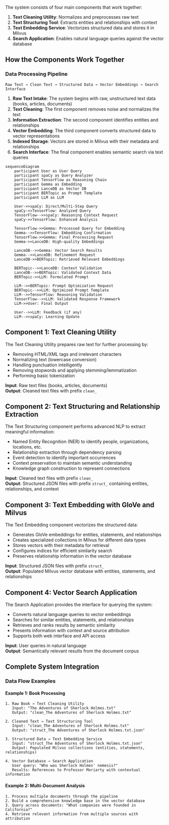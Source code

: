 The system consists of four main components that work together:

1. **Text Cleaning Utility**: Normalizes and preprocesses raw text
2. **Text Structuring Tool**: Extracts entities and relationships with context
3. **Text Embedding Service**: Vectorizes structured data and stores it in Milvus
4. **Search Application**: Enables natural language queries against the vector database

## How the Components Work Together

### Data Processing Pipeline

```
Raw Text → Clean Text → Structured Data → Vector Embeddings → Search Interface
```

1. **Raw Text Intake**: The system begins with raw, unstructured text data (books, articles, documents)
2. **Text Cleaning**: The first component removes noise and normalizes the text
3. **Information Extraction**: The second component identifies entities and relationships
4. **Vector Embedding**: The third component converts structured data to vector representations
5. **Indexed Storage**: Vectors are stored in Milvus with their metadata and relationships
6. **Search Interface**: The final component enables semantic search via text queries

```mermaid
sequenceDiagram
    participant User as User Query
    participant spaCy as Query Analyzer
    participant TensorFlow as Reasoning Chain
    participant Gemma as Embedding
    participant LanceDB as Vector DB
    participant BERTopic as Prompt Template
    participant LLM as LLM
    
    User->>spaCy: Direct/Multi-Step Query
    spaCy->>TensorFlow: Analyzed Query
    TensorFlow-->>spaCy: Reasoning Context Request
    spaCy->>TensorFlow: Enhanced Analysis
    
    TensorFlow->>Gemma: Processed Query for Embedding
    Gemma-->>TensorFlow: Embedding Confirmation
    TensorFlow->>Gemma: Final Processing Request
    Gemma->>LanceDB: High-quality Embeddings
    
    LanceDB-->>Gemma: Vector Search Results
    Gemma-->>LanceDB: Refinement Request
    LanceDB->>BERTopic: Retrieved Relevant Embeddings
    
    BERTopic-->>LanceDB: Context Validation
    LanceDB-->>BERTopic: Validated Context Data
    BERTopic->>LLM: Formulated Prompt
    
    LLM-->>BERTopic: Prompt Optimization Request
    BERTopic-->>LLM: Optimized Prompt Template
    LLM-->>TensorFlow: Reasoning Validation
    TensorFlow-->>LLM: Validated Response Framework
    LLM->>User: Final Output
    
    User-->>LLM: Feedback (if any)
    LLM-->>spaCy: Learning Update
```
## Component 1: Text Cleaning Utility

The Text Cleaning Utility prepares raw text for further processing by:

- Removing HTML/XML tags and irrelevant characters
- Normalizing text (lowercase conversion)
- Handling punctuation intelligently
- Removing stopwords and applying stemming/lemmatization
- Performing basic tokenization

**Input**: Raw text files (books, articles, documents)  
**Output**: Cleaned text files with prefix `clean_`

## Component 2: Text Structuring and Relationship Extraction

The Text Structuring component performs advanced NLP to extract meaningful information:

- Named Entity Recognition (NER) to identify people, organizations, locations, etc.
- Relationship extraction through dependency parsing
- Event detection to identify important occurrences
- Context preservation to maintain semantic understanding
- Knowledge graph construction to represent connections

**Input**: Cleaned text files with prefix `clean_`  
**Output**: Structured JSON files with prefix `struct_` containing entities, relationships, and context

## Component 3: Text Embedding with GloVe and Milvus

The Text Embedding component vectorizes the structured data:

- Generates GloVe embeddings for entities, statements, and relationships
- Creates specialized collections in Milvus for different data types
- Stores vectors with their metadata for retrieval
- Configures indices for efficient similarity search
- Preserves relationship information in the vector database

**Input**: Structured JSON files with prefix `struct_`  
**Output**: Populated Milvus vector database with entities, statements, and relationships

## Component 4: Vector Search Application

The Search Application provides the interface for querying the system:

- Converts natural language queries to vector embeddings
- Searches for similar entities, statements, and relationships
- Retrieves and ranks results by semantic similarity
- Presents information with context and source attribution
- Supports both web interface and API access

**Input**: User queries in natural language  
**Output**: Semantically relevant results from the document corpus

## Complete System Integration

### Data Flow Examples

#### Example 1: Book Processing

```
1. Raw Book → Text Cleaning Utility
   Input: "The Adventures of Sherlock Holmes.txt"
   Output: "clean_The Adventures of Sherlock Holmes.txt"

2. Cleaned Text → Text Structuring Tool
   Input: "clean_The Adventures of Sherlock Holmes.txt"
   Output: "struct_The Adventures of Sherlock Holmes.txt.json"

3. Structured Data → Text Embedding Service
   Input: "struct_The Adventures of Sherlock Holmes.txt.json"
   Output: Populated Milvus collections (entities, statements, relationships)

4. Vector Database → Search Application
   User query: "Who was Sherlock Holmes' nemesis?"
   Results: References to Professor Moriarty with contextual information
```

#### Example 2: Multi-Document Analysis

```
1. Process multiple documents through the pipeline
2. Build a comprehensive knowledge base in the vector database
3. Query across documents: "What companies were founded in California?"
4. Retrieve relevant information from multiple sources with attribution
```
